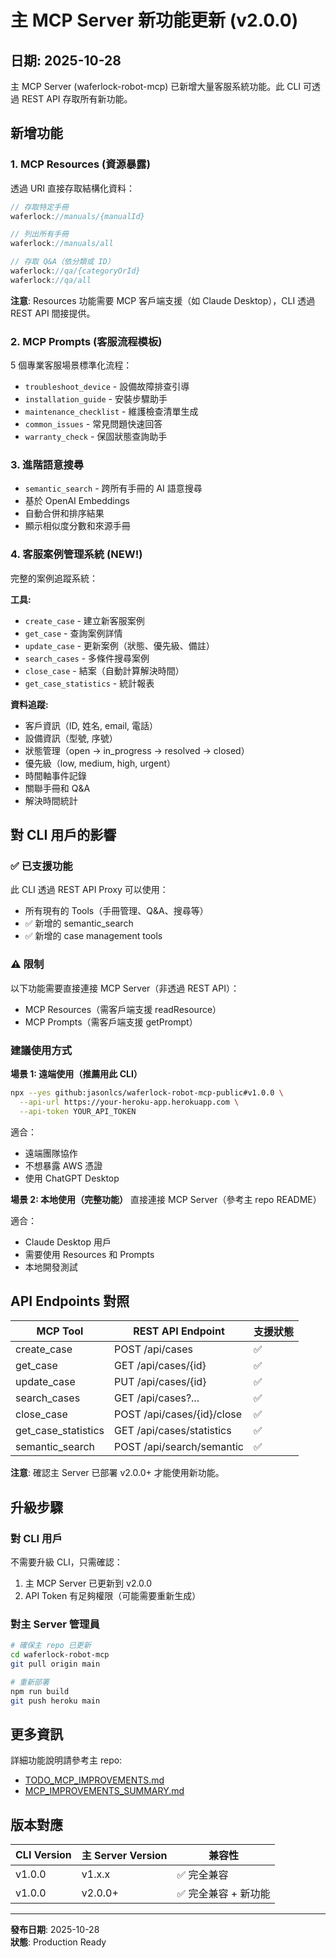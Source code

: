 # 主 MCP Server 新功能更新 (v2.0.0)

## 日期: 2025-10-28

主 MCP Server (waferlock-robot-mcp) 已新增大量客服系統功能。此 CLI 可透過 REST API 存取所有新功能。

## 新增功能

### 1. MCP Resources (資源暴露)
透過 URI 直接存取結構化資料：

```typescript
// 存取特定手冊
waferlock://manuals/{manualId}

// 列出所有手冊
waferlock://manuals/all

// 存取 Q&A（依分類或 ID）
waferlock://qa/{categoryOrId}
waferlock://qa/all
```

**注意**: Resources 功能需要 MCP 客戶端支援（如 Claude Desktop），CLI 透過 REST API 間接提供。

### 2. MCP Prompts (客服流程模板)
5 個專業客服場景標準化流程：

- `troubleshoot_device` - 設備故障排查引導
- `installation_guide` - 安裝步驟助手  
- `maintenance_checklist` - 維護檢查清單生成
- `common_issues` - 常見問題快速回答
- `warranty_check` - 保固狀態查詢助手

### 3. 進階語意搜尋
- `semantic_search` - 跨所有手冊的 AI 語意搜尋
- 基於 OpenAI Embeddings
- 自動合併和排序結果
- 顯示相似度分數和來源手冊

### 4. 客服案例管理系統 (NEW!)
完整的案例追蹤系統：

**工具:**
- `create_case` - 建立新客服案例
- `get_case` - 查詢案例詳情
- `update_case` - 更新案例（狀態、優先級、備註）
- `search_cases` - 多條件搜尋案例
- `close_case` - 結案（自動計算解決時間）
- `get_case_statistics` - 統計報表

**資料追蹤:**
- 客戶資訊（ID, 姓名, email, 電話）
- 設備資訊（型號, 序號）
- 狀態管理（open → in_progress → resolved → closed）
- 優先級（low, medium, high, urgent）
- 時間軸事件記錄
- 關聯手冊和 Q&A
- 解決時間統計

## 對 CLI 用戶的影響

### ✅ 已支援功能
此 CLI 透過 REST API Proxy 可以使用：
- 所有現有的 Tools（手冊管理、Q&A、搜尋等）
- ✅ 新增的 semantic_search
- ✅ 新增的 case management tools

### ⚠️ 限制
以下功能需要直接連接 MCP Server（非透過 REST API）：
- MCP Resources（需客戶端支援 readResource）
- MCP Prompts（需客戶端支援 getPrompt）

### 建議使用方式

**場景 1: 遠端使用（推薦用此 CLI）**
```bash
npx --yes github:jasonlcs/waferlock-robot-mcp-public#v1.0.0 \
  --api-url https://your-heroku-app.herokuapp.com \
  --api-token YOUR_API_TOKEN
```

適合：
- 遠端團隊協作
- 不想暴露 AWS 憑證
- 使用 ChatGPT Desktop

**場景 2: 本地使用（完整功能）**
直接連接 MCP Server（參考主 repo README）

適合：
- Claude Desktop 用戶
- 需要使用 Resources 和 Prompts
- 本地開發測試

## API Endpoints 對照

| MCP Tool | REST API Endpoint | 支援狀態 |
|----------|------------------|---------|
| create_case | POST /api/cases | ✅ |
| get_case | GET /api/cases/{id} | ✅ |
| update_case | PUT /api/cases/{id} | ✅ |
| search_cases | GET /api/cases?... | ✅ |
| close_case | POST /api/cases/{id}/close | ✅ |
| get_case_statistics | GET /api/cases/statistics | ✅ |
| semantic_search | POST /api/search/semantic | ✅ |

**注意**: 確認主 Server 已部署 v2.0.0+ 才能使用新功能。

## 升級步驟

### 對 CLI 用戶
不需要升級 CLI，只需確認：
1. 主 MCP Server 已更新到 v2.0.0
2. API Token 有足夠權限（可能需要重新生成）

### 對主 Server 管理員
```bash
# 確保主 repo 已更新
cd waferlock-robot-mcp
git pull origin main

# 重新部署
npm run build
git push heroku main
```

## 更多資訊

詳細功能說明請參考主 repo:
- [TODO_MCP_IMPROVEMENTS.md](https://github.com/jasonlcs/waferlock-robot-mcp/blob/main/TODO_MCP_IMPROVEMENTS.md)
- [MCP_IMPROVEMENTS_SUMMARY.md](https://github.com/jasonlcs/waferlock-robot-mcp/blob/main/MCP_IMPROVEMENTS_SUMMARY.md)

## 版本對應

| CLI Version | 主 Server Version | 兼容性 |
|------------|------------------|--------|
| v1.0.0 | v1.x.x | ✅ 完全兼容 |
| v1.0.0 | v2.0.0+ | ✅ 完全兼容 + 新功能 |

---

**發布日期**: 2025-10-28  
**狀態**: Production Ready

